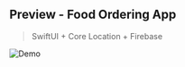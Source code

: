 ## Preview - Food Ordering App
> SwiftUI + Core Location + Firebase
> 
![Demo](https://github.com/lakarpusky/ios-path/blob/main/food_ordering_demo.gif?raw=true)
